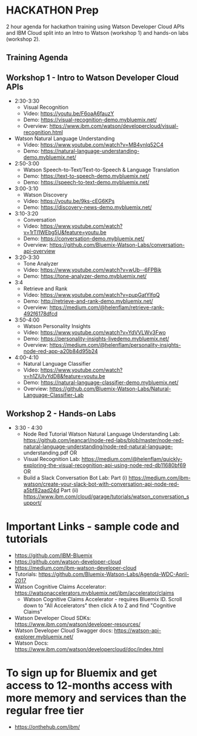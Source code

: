 # HACKATHON Prep
2 hour agenda for hackathon training using Watson Developer Cloud APIs and IBM Cloud split into an Intro to  Watson (workshop 1) and hands-on labs (workshop 2). 

## Training Agenda

## Workshop 1 - Intro to Watson Developer Cloud APIs
* 2:30-3:30 
  * Visual Recognition
  * Video: https://youtu.be/F6oaA6fauzY
  * Demo: https://visual-recognition-demo.mybluemix.net/
  * Overview: https://www.ibm.com/watson/developercloud/visual-recognition.html
* Watson Natural Language Understanding
  * Video: https://www.youtube.com/watch?v=MB4ynlq52C4
  * Demo: https://natural-language-understanding-demo.mybluemix.net/ 
* 2:50-3:00
  * Watson Speech-to-Text/Text-to-Speech & Language Translation 
  * Demo: https://text-to-speech-demo.mybluemix.net/
  * Demo: https://speech-to-text-demo.mybluemix.net/
* 3:00-3:10
  * Watson Discovery
  * Video: https://youtu.be/9ks-cEG6KPs
  * Demo: https://discovery-news-demo.mybluemix.net/
* 3:10-3:20
  * Conversation 
  * Video: https://www.youtube.com/watch?v=1rTl1WEbg5U&feature=youtu.be
  * Demo: https://conversation-demo.mybluemix.net/
  * Overview: https://github.com/Bluemix-Watson-Labs/conversation-api-overview 
* 3:20-3:30
  * Tone Analyzer 
  * Video: https://www.youtube.com/watch?v=wUb--6FPBik
  * Demo: https://tone-analyzer-demo.mybluemix.net/
* 3:4
  * Retrieve and Rank
  * Video: https://www.youtube.com/watch?v=pupGatYlfqQ
  * Demo: http://retrieve-and-rank-demo.mybluemix.net/
  * Overview: https://medium.com/@helenflam/retrieve-rank-492f6178dfcd
* 3:50-4:00 
  * Watson Personality Insights
  * Video: https://www.youtube.com/watch?v=YdVVLWv3Fwo
  * Demo: https://personality-insights-livedemo.mybluemix.net/
  * Overview: https://medium.com/@helenflam/personality-insights-node-red-app-a20b84d95b24
* 4:00-4:10 
  * Natural Language Classifier
  * Video: https://www.youtube.com/watch?v=h1ZiUIvYdD8&feature=youtu.be
  * Demo: https://natural-language-classifier-demo.mybluemix.net/
  * Overview: https://github.com/Bluemix-Watson-Labs/Natural-Language-Classifier-Lab
## Workshop 2 - Hands-on Labs
* 3:30 - 4:30 
  * Node Red Tutorial Watson Natural Language Understanding Lab: 
    https://github.com/jeancarl/node-red-labs/blob/master/node-red-natural-language-understanding/node-red-natural-language-
    understanding.pdf
    OR 
  * Visual Recognition Lab: https://medium.com/@helenflam/quickly-exploring-the-visual-recognition-api-using-node-red-db11680bf69
    OR 
  * Build a Slack Conversation Bot Lab: 
    Part (i) https://medium.com/ibm-watson/create-your-slack-bot-with-conversation-api-node-red-a5bf82aad24d
    Part (ii) https://www.ibm.com/cloud/garage/tutorials/watson_conversation_support/

# Important Links - sample code and tutorials
* https://github.com/IBM-Bluemix
* https://github.com/watson-developer-cloud
* https://medium.com/ibm-watson-developer-cloud
* Tutorials: https://github.com/Bluemix-Watson-Labs/Agenda-WDC-April-2017
* Watson Cognitive Claims Accelerator: https://watsonaccelerators.mybluemix.net/ibm/accelerator/claims 
  * Watson Cognitive Claims Accelerator - requires Bluemix ID. Scroll down to "All Accelerators" then click A to Z and find "Cognitive Claims"
* Watson Developer Cloud SDKs: https://www.ibm.com/watson/developer-resources/
* Watson Developer Cloud Swagger docs: https://watson-api-explorer.mybluemix.net/
* Watson Docs: https://www.ibm.com/watson/developercloud/doc/index.html

# To sign up for Bluemix and get access to 12-months access with more memory and services than the regular free tier
* https://onthehub.com/ibm/ 






